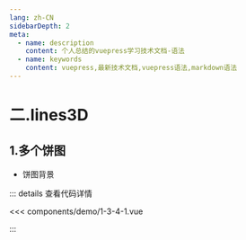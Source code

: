 ```yaml
---
lang: zh-CN
sidebarDepth: 2
meta:
  - name: description
    content: 个人总结的vuepress学习技术文档-语法
  - name: keywords
    content: vuepress,最新技术文档,vuepress语法,markdown语法
---
```


# 二.lines3D

## 1.多个饼图

- 饼图背景

  <Container url="https://zhoubichuan.com/resume/?type=echarts&name=1-3-4-1.vue" />

::: details 查看代码详情

<<< components/demo/1-3-4-1.vue

:::
